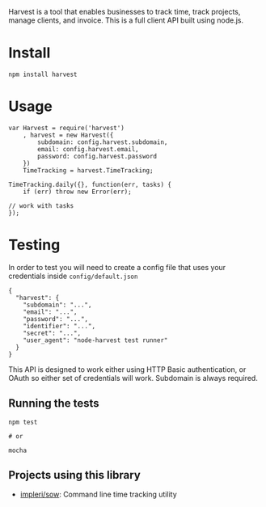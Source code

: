 Harvest is a tool that enables businesses to track time, track projects, manage clients, and invoice. This is a full client API built using node.js.

# Install

    npm install harvest

# Usage

    var Harvest = require('harvest')
        , harvest = new Harvest({
            subdomain: config.harvest.subdomain,
            email: config.harvest.email,
            password: config.harvest.password
        })
        TimeTracking = harvest.TimeTracking;

    TimeTracking.daily({}, function(err, tasks) {
        if (err) throw new Error(err);

	// work with tasks
    });

# Testing

In order to test you will need to create a config file that uses your credentials inside `config/default.json`

    {
      "harvest": {
        "subdomain": "...",
        "email": "...",
        "password": "...",
        "identifier": "...",
        "secret": "...",
        "user_agent": "node-harvest test runner"
      }
    }

This API is designed to work either using HTTP Basic authentication, or OAuth so either set of credentials will work. Subdomain is always required.

## Running the tests

    npm test

    # or

    mocha

## Projects using this library

- [impleri/sow](https://github.com/impleri/sow): Command line time tracking utility

